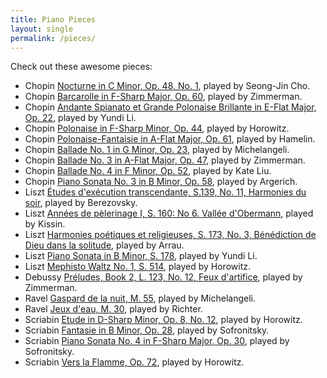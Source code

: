 ```yaml
---
title: Piano Pieces
layout: single
permalink: /pieces/
---
```


Check out these awesome pieces:

- Chopin [Nocturne in C Minor, Op. 48, No. 1](https://www.youtube.com/watch?v=tSAwZP8e-zQ), played by Seong-Jin Cho.
- Chopin [Barcarolle in F-Sharp Major, Op. 60](https://www.youtube.com/watch?v=h19WVxSpask), played by Zimmerman.
- Chopin [Andante Spianato et Grande Polonaise Brillante in E-Flat Major, Op. 22](https://www.youtube.com/watch?v=6N8VBYNF2LA), played by Yundi Li.
- Chopin [Polonaise in F-Sharp Minor, Op. 44](https://www.youtube.com/watch?v=Lq-ScKoB_BY), played by Horowitz.
- Chopin [Polonaise-Fantaisie in A-Flat Major, Op. 61](https://www.youtube.com/watch?v=DbrrSfy1ADA), played by Hamelin.
- Chopin [Ballade No. 1 in G Minor, Op. 23](https://www.youtube.com/watch?v=X45xLfQGXaA), played by Michelangeli.
- Chopin [Ballade No. 3 in A-Flat Major, Op. 47](https://www.youtube.com/watch?v=BkPLDoZXlHQ), played by Zimmerman.
- Chopin [Ballade No. 4 in F Minor, Op. 52](https://www.youtube.com/watch?v=UMSwmDK-sTM), played by Kate Liu.
- Chopin [Piano Sonata No. 3 in B Minor, Op. 58](https://www.youtube.com/watch?v=2wPOUbjb8nw&t=116s), played by Argerich.
- Liszt [Études d'exécution transcendante, S.139, No. 11, Harmonies du soir](https://www.youtube.com/watch?v=JOZSUdhrQo0), played by Berezovsky.
- Liszt [Années de pèlerinage I, S. 160: No 6. Vallée d'Obermann](https://www.youtube.com/watch?v=AbnPiQ-VaBc), played by Kissin.
- Liszt [Harmonies poétiques et religieuses, S. 173, No. 3, Bénédiction de Dieu dans la solitude](https://www.youtube.com/watch?v=Irriduu-8tc), played by Arrau.
- Liszt [Piano Sonata in B Minor, S. 178](https://www.youtube.com/watch?v=68EMzR3Ct78), played by Yundi Li.
- Liszt [Mephisto Waltz No. 1, S. 514](https://www.youtube.com/watch?v=JPE83YfNcZY), played by Horowitz.
- Debussy [Préludes, Book 2, L. 123, No. 12, Feux d'artifice](https://www.youtube.com/watch?v=bLyLu-z1wIQ), played by Zimmerman.
- Ravel [Gaspard de la nuit, M. 55](https://www.youtube.com/watch?v=hTxX2WYYblo&t=858s), played by Michelangeli.
- Ravel [Jeux d'eau, M. 30](https://www.youtube.com/watch?v=K6XI7sIz7CU), played by Richter.
- Scriabin [Etude in D-Sharp Minor, Op. 8, No. 12](https://www.youtube.com/watch?v=7ClDFmFmr0k), played by Horowitz.
- Scriabin [Fantasie in B Minor, Op. 28](https://www.youtube.com/watch?v=Mvc2K_5JWho), played by Sofronitsky.
- Scriabin [Piano Sonata No. 4 in F-Sharp Major, Op. 30](https://www.youtube.com/watch?v=VUHYspRcaJc), played by Sofronitsky.
- Scriabin [Vers la Flamme, Op. 72](https://www.youtube.com/watch?v=nl7PoEUjv7I), played by Horowitz.

<!-- 
- Chopin [Nocturne in C Minor, Op. 48, No. 1](https://www.youtube.com/watch?v=h_vZtpjNKVE), played by Rubinstein. 
- Chopin [Polonaise-Fantaisie in A-Flat Major, Op. 61](https://www.youtube.com/watch?v=7_AqTY0jkCM), played by Rubinstein.
- Chopin [Ballade No. 3 in A-Flat Major, Op. 47](https://www.youtube.com/watch?v=zl-HM_38YYg), played by Rachmaninoff.
- Chopin [Ballade No. 4 in F Minor, Op. 52](https://www.youtube.com/watch?v=pe-GrRQz8pk), played by Zimmerman.
- Liszt [Années de pèlerinage I, S. 160: No 6. Vallée d'Obermann](https://www.youtube.com/watch?v=BZ2AqIzHSQw), played by Arrau.
- Liszt [Piano Sonata in B Minor, S. 178](https://www.youtube.com/watch?v=JL_efKcbR2A), played by Horowitz.
-->
